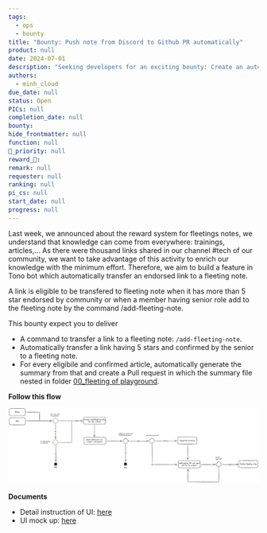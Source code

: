 ```yaml
---
tags: 
  - ops
  - bounty
title: "Bounty: Push note from Discord to Github PR automatically"
product: null
date: 2024-07-01
description: "Seeking developers for an exciting bounty: Create an automation feature to automatically convert popular Discord links into fleeting notes. Implement a reward system, set up eligibility criteria, and develop an automated process for creating GitHub Pull Requests with article summaries. Enhance our tech community's knowledge sharing efficiency."
authors:
  - minh_cloud
due_date: null
status: Open
PICs: null
completion_date: null
bounty: 
hide_frontmatter: null
function: null
🔺_priority: null
reward_🧊: 
remark: null
requester: null
ranking: null
pi_cs: null
start_date: null
progress: null
---
```

Last week, we announced about the reward system for fleetings notes, we understand that knowledge can come from everywhere: trainings, articles,... As there were thousand links shared in our channel #tech of our community, we want to take advantage of this activity to enrich our knowledge with the minimum effort. Therefore, we aim to build a feature in Tono bot which automatically transfer an endorsed link to a fleeting note. 

A link is eligible to be transfered to fleeting note when it has more than 5 star endorsed by community or when a member having senior role add to the fleeting note by the command /add-fleeting-note. 

This bounty expect you to deliver
- A command to transfer a link to a fleeting note: `/add-fleeting-note`.
- Automatically transfer a link having 5 stars and confirmed by the senior to a fleeting note.
- For every eligibile and confirmed article, automatically generate the summary from that and create a Pull request in which the summary file nested in folder [00_fleeting of playground](https://github.com/dwarvesf/brain/tree/master/00_fleeting). 

**Follow this flow**

![](assets/push-discord-to-github-bounty_untitled-9.webp)

**Documents**
- Detail instruction of UI: [here](https://www.notion.so/Push-from-Discord-to-Github-c405ccd051c141a79f424450e7278071)
- UI mock up: [here](https://share.discohook.app/go/739ex6n7) 
